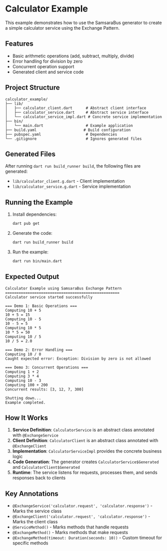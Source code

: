 # Calculator Example

This example demonstrates how to use the SamsaraBus generator to create a simple calculator service using the Exchange Pattern.

## Features

- Basic arithmetic operations (add, subtract, multiply, divide)
- Error handling for division by zero
- Concurrent operation support
- Generated client and service code

## Project Structure

```
calculator_example/
├── lib/
│   ├── calculator_client.dart      # Abstract client interface
│   ├── calculator_service.dart     # Abstract service interface
│   └── calculator_service_impl.dart # Concrete service implementation
├── bin/
│   └── main.dart                   # Example application
├── build.yaml                     # Build configuration
├── pubspec.yaml                    # Dependencies
└── .gitignore                      # Ignores generated files
```

## Generated Files

After running `dart run build_runner build`, the following files are generated:

- `lib/calculator_client.g.dart` - Client implementation
- `lib/calculator_service.g.dart` - Service implementation

## Running the Example

1. Install dependencies:
   ```bash
   dart pub get
   ```

2. Generate the code:
   ```bash
   dart run build_runner build
   ```

3. Run the example:
   ```bash
   dart run bin/main.dart
   ```

## Expected Output

```
Calculator Example using SamsaraBus Exchange Pattern
===================================================
Calculator service started successfully

=== Demo 1: Basic Operations ===
Computing 10 + 5
10 + 5 = 15
Computing 10 - 5
10 - 5 = 5
Computing 10 * 5
10 * 5 = 50
Computing 10 / 5
10 / 5 = 2.0

=== Demo 2: Error Handling ===
Computing 10 / 0
Caught expected error: Exception: Division by zero is not allowed

=== Demo 3: Concurrent Operations ===
Computing 1 + 2
Computing 3 * 4
Computing 10 - 3
Computing 100 + 200
Concurrent results: [3, 12, 7, 300]

Shutting down...
Example completed.
```

## How It Works

1. **Service Definition**: `CalculatorService` is an abstract class annotated with `@ExchangeService`
2. **Client Definition**: `CalculatorClient` is an abstract class annotated with `@ExchangeClient`
3. **Implementation**: `CalculatorServiceImpl` provides the concrete business logic
4. **Code Generation**: The generator creates `CalculatorService$Generated` and `CalculatorClient$Generated`
5. **Runtime**: The service listens for requests, processes them, and sends responses back to clients

## Key Annotations

- `@ExchangeService('calculator.request', 'calculator.response')` - Marks the service class
- `@ExchangeClient('calculator.request', 'calculator.response')` - Marks the client class  
- `@ServiceMethod()` - Marks methods that handle requests
- `@ExchangeMethod()` - Marks methods that make requests
- `@ExchangeMethod(timeout: Duration(seconds: 10))` - Custom timeout for specific methods
